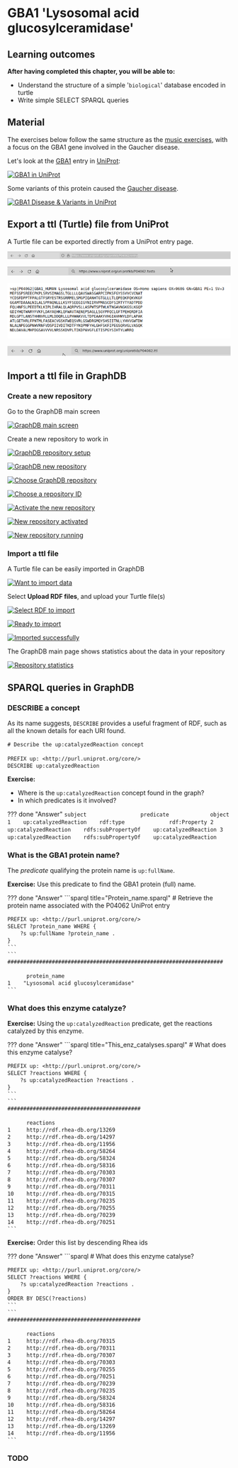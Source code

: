 # GBA1 'Lysosomal acid glucosylceramidase'

## Learning outcomes

**After having completed this chapter, you will be able to:**

- Understand the structure of a simple '`biological`' database encoded in turtle
- Write simple SELECT SPARQL queries


## Material

The exercises below follow the same structure as the [music exercises](/music/), with a focus on the GBA1 gene involved in the Gaucher disease.

Let's look at the [GBA1](https://www.uniprot.org/uniprotkb/P04062) entry in [UniProt](https://www.uniprot.org/):

[![GBA1 in UniProt](assets/images/GBA1_in_UniProt.png "GBA1 in UniProt")](/assets/images/GBA1_in_UniProt.png)

Some variants of this protein caused the [Gaucher disease](https://en.wikipedia.org/wiki/Gaucher%27s_disease).

[![GBA1 Disease & Variants in UniProt](assets/images/Gaucher_disease.png "GBA1 Disease & Variants in UniProt")](/assets/images/Gaucher_disease.png)


## Export a ttl (Turtle) file from UniProt

A Turtle file can be exported directly from a UniProt entry page.

[![UniProt entry URL](assets/images/P04062_url.png "UniProt entry URL")](/assets/images/P04062_url.png)

[![Export in FASTA](assets/images/P04062.fasta.png "Export in FASTA")](/assets/images/P04062.fasta.png)

[![FASTA export](assets/images/P04062.fasta2.png "FASTA export")](/assets/images/P04062.fasta2.png)

[![Export in Turtle](assets/images/P04062.ttl.png "Export in Turtle")](/assets/images/P04062.ttl.png)


## Import a ttl file in GraphDB

### Create a new repository

Go to the GraphDB main screen

[![GraphDB main screen](assets/images/GraphDB_main-screen.png "GraphDB main screen")](assets/images/GraphDB_main-screen.png)

Create a new repository to work in

[![GraphDB repository setup](assets/images/GraphDB_repository-setup.png "GraphDB repository setup")](assets/images/GraphDB_repository-setup.png)

[![GraphDB new repository](assets/images/GraphDB_new-repository.png "GraphDB new repository")](assets/images/GraphDB_new-repository.png)

[![Choose GraphDB repository](assets/images/GraphDB_choose-GraphDB-repository.png "Choose GraphDB repository")](assets/images/GraphDB_choose-GraphDB-repository.png)

[![Choose a repository ID](assets/images/GraphDB_choose-repository-ID.png "Choose a repository ID")](assets/images/GraphDB_choose-repository-ID.png)

[![Activate the new repository](assets/images/GraphDB_activate-new-repository.png "Activate the new repository")](assets/images/GraphDB_activate-new-repository.png)

[![New repository activated](assets/images/GraphDB_new-repository-activated.png "New repository activated")](assets/images/GraphDB_new-repository-activated.png)

[![New repository running](assets/images/GraphDB_new-repository-running.png "New repository running")](assets/images/GraphDB_new-repository-running.png)


### Import a ttl file

A Turtle file can be easily imported in GraphDB

[![Want to import data](assets/images/GraphDB_want-to-import.png "Want to import data")](assets/images/GraphDB_want-to-import.png)

Select **Upload RDF files**, and upload your Turtle file(s)

[![Select RDF to import](assets/images/GraphDB_Select-RDF-to-import.png "Select RDF to import")](assets/images/GraphDB_Select-RDF-to-import.png)

[![Ready to import](assets/images/GraphDB_ready-to-import.png "Ready to import")](assets/images/GraphDB_ready-to-import.png)

[![Imported successfully](assets/images/GraphDB_imported-successfully.png "Imported successfully")](assets/images/GraphDB_imported-successfully.png)

The GraphDB main page shows statistics about the data in your repository

[![Repository statistics](assets/images/GraphDB_repository-statistics.png "Repository statistics")](assets/images/GraphDB_repository-statistics.png)


## SPARQL queries in GraphDB

### DESCRIBE a concept

As its name suggests, `DESCRIBE` provides a useful fragment of RDF, such as all the known details for each URI found.

```sparql title="Describe_up:catalyzedReaction.sparql"
# Describe the up:catalyzedReaction concept

PREFIX up: <http://purl.uniprot.org/core/>
DESCRIBE up:catalyzedReaction
```

**Exercise:**

+ Where is the `up:catalyzedReaction` concept found in the graph?
+ In which predicates is it involved?

??? done "Answer"
	```
	     subject                 predicate             object
	1    up:catalyzedReaction    rdf:type              rdf:Property
	2    up:catalyzedReaction    rdfs:subPropertyOf    up:catalyzedReaction
	3    up:catalyzedReaction    rdfs:subPropertyOf    up:catalyzedReaction
	```


### What is the GBA1 protein name?

The *predicate* qualifying the protein name is `up:fullName`.

**Exercise:** Use this predicate to find the GBA1 protein (full) name.

??? done "Answer"
	```sparql title="Protein_name.sparql"
	# Retrieve the protein name associated with the P04062 UniProt entry
	
	PREFIX up: <http://purl.uniprot.org/core/>
	SELECT ?protein_name WHERE {
		?s up:fullName ?protein_name .
	}
	```
	```
	####################################################################
	
	      protein_name
	1    "Lysosomal acid glucosylceramidase"
	```


### What does this enzyme catalyze?

**Exercise:** Using the `up:catalyzedReaction` predicate, get the reactions catalyzed by this enzyme.

??? done "Answer"
	```sparql title="This_enz_catalyses.sparql"
	# What does this enzyme catalyse?
	
	PREFIX up: <http://purl.uniprot.org/core/>
	SELECT ?reactions WHERE {
		?s up:catalyzedReaction ?reactions .
	}
    ```
    ```
	##########################################
	
	      reactions
	1     http://rdf.rhea-db.org/13269
	2     http://rdf.rhea-db.org/14297
	3     http://rdf.rhea-db.org/11956
	4     http://rdf.rhea-db.org/58264
	5     http://rdf.rhea-db.org/58324
	6     http://rdf.rhea-db.org/58316
	7     http://rdf.rhea-db.org/70303
	8     http://rdf.rhea-db.org/70307
	9     http://rdf.rhea-db.org/70311
	10    http://rdf.rhea-db.org/70315
	11    http://rdf.rhea-db.org/70235
	12    http://rdf.rhea-db.org/70255
	13    http://rdf.rhea-db.org/70239
	14    http://rdf.rhea-db.org/70251
    ```


**Exercise:** Order this list by descending Rhea ids

??? done "Answer"
	```sparql
	# What does this enzyme catalyse?
	
	PREFIX up: <http://purl.uniprot.org/core/>
	SELECT ?reactions WHERE {
		?s up:catalyzedReaction ?reactions .
	}
	ORDER BY DESC(?reactions)
    ```
    ```
	##########################################
	
	      reactions
	1     http://rdf.rhea-db.org/70315
	2     http://rdf.rhea-db.org/70311
	3     http://rdf.rhea-db.org/70307
	4     http://rdf.rhea-db.org/70303
	5     http://rdf.rhea-db.org/70255
	6     http://rdf.rhea-db.org/70251
	7     http://rdf.rhea-db.org/70239
	8     http://rdf.rhea-db.org/70235
	9     http://rdf.rhea-db.org/58324
	10    http://rdf.rhea-db.org/58316
	11    http://rdf.rhea-db.org/58264
	12    http://rdf.rhea-db.org/14297
	13    http://rdf.rhea-db.org/13269
	14    http://rdf.rhea-db.org/11956
    ```


### TODO

